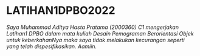 # LATIHAN1DPBO2022

*Saya Muhammad Aditya Hasta Pratama (2000360) C1 mengerjakan Latihan1 DPBO dalam mata kuliah Desain Pemograman Berorientasi Objek 
untuk keberkahanNya maka saya tidak melakukan kecurangan seperti yang telah dispesifikasikan. Aamiin.*
